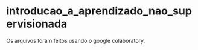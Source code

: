# introducao_a_aprendizado_nao_supervisionada
Os arquivos foram feitos usando o google colaboratory.

